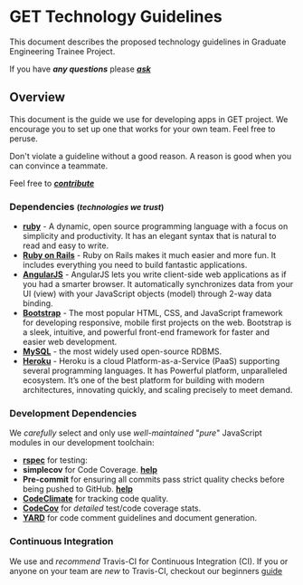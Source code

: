 # GET Technology Guidelines

This document describes the proposed technology guidelines in Graduate Engineering Trainee Project.

If you have ***any questions*** please
[***ask***](https://github.com/dwyl/get-technology-guidelines/issues)

## Overview
This document is the guide we use for developing apps in GET project. We encourage you to set up one that works for your own team. Feel free to peruse.

Don't violate a guideline without a good reason. A reason is good when you can convince a teammate.

Feel free to [***contribute***](https://guides.github.com/activities/contributing-to-open-source/#contributing)

### Dependencies <small>(*technologies we trust*)</small>

+ [**ruby**](https://www.ruby-lang.org/en/) - A dynamic, open source programming language with a focus on simplicity and productivity. It has an elegant syntax that is natural to read and easy to write.
+ [**Ruby on Rails**](https://www.ruby-lang.org/en/) - Ruby on Rails makes it much easier and more fun. It includes everything you need to build fantastic applications.
+ [**AngularJS**](https://angularjs.org/) - AngularJS lets you write client-side web applications as if you had a smarter browser. It automatically synchronizes data from your UI (view) with your JavaScript objects (model) through 2-way data binding.
+ [**Bootstrap**](http://getbootstrap.com) - The most popular HTML, CSS, and JavaScript framework for developing responsive, mobile first projects on the web. Bootstrap is a sleek, intuitive, and powerful front-end framework for faster and easier web development.
+ [**MySQL**](http://www.mysql.com/) - the most widely used open-source RDBMS.
+ [**Heroku**](http://www.heroku.com) - Heroku is a cloud Platform-as-a-Service (PaaS) supporting several programming languages. It has Powerful platform, unparalleled ecosystem. It’s one of the best platform for building with modern architectures, innovating quickly, and scaling precisely to meet demand.


### Development Dependencies

We *carefully* select and only use *well-maintained* "*pure*" JavaScript modules
in our development toolchain:

+ [**rspec**](http://rspec.info) for testing: 
+ **simplecov** for Code Coverage. [**help**](https://github.com/gbohra/get-technology-guidelines/blob/master/learn-simplecov/)
+ **Pre-commit** for ensuring all commits pass strict quality checks before being pushed to GitHub. [**help**](https://github.com/gbohra/get-technology-guidelines/blob/master/learn-pre-commit/)
+ [**CodeClimate**](https://codeclimate.com/) for tracking code quality.
+ [**CodeCov**](https://codecov.io/) for *detailed* test/code coverage stats.
+ [**YARD**](http://www.rubydoc.info/gems/yard/file/docs/GettingStarted.md) for code comment guidelines and document generation.

### Continuous Integration

We use and *recommend* Travis-CI for Continuous Integration (CI).
If you or anyone on your team are *new* to Travis-CI,
checkout our beginners [guide](https://github.com/gbohra/get-technology-guidelines/tree/master/travis)
<br />
<br />
